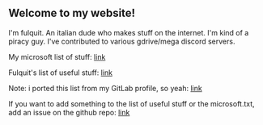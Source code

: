 ## Welcome to my website!

I'm fulquit. An italian dude who makes stuff on the internet. I'm kind of a piracy guy. I've contributed to various gdrive/mega discord servers.

My microsoft list of stuff: [link](https://github.com/fulquit/fulquit.github.io/blob/main/microsoft.txt)

Fulquit's list of useful stuff: [link](https://github.com/fulquit/fulquit.github.io/blob/main/useful.md)

Note: i ported this list from my GitLab profile, so yeah: [link](https://gitlab.com/fulquit)

If you want to add something to the list of useful stuff or the microsoft.txt, add an issue on the github repo: [link](https://github.com/fulquit/fulquit.github.io)
